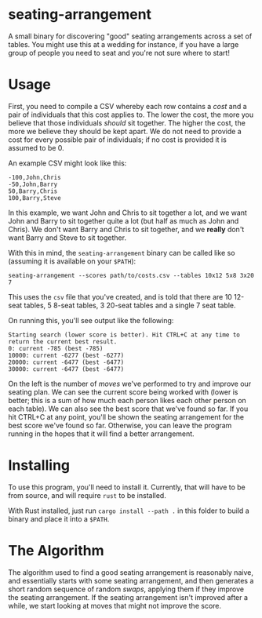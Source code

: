 # seating-arrangement

A small binary for discovering "good" seating arrangements across a set of tables. You might use this at a wedding for instance, if you have a large group of people you need to seat and you're not sure where to start!

# Usage

First, you need to compile a CSV whereby each row contains a _cost_ and a pair of individuals that this cost applies to. The lower the cost, the more you believe that those individuals *should* sit together. The higher the cost, the more we believe they should be kept apart. We do not need to provide a cost for every possible pair of individuals; if no cost is provided it is assumed to be 0.

An example CSV might look like this:

```
-100,John,Chris
-50,John,Barry
50,Barry,Chris
100,Barry,Steve
```

In this example, we want John and Chris to sit together a lot, and we want John and Barry to sit together quite a lot (but half as much as John and Chris). We don't want Barry and Chris to sit together, and we **really** don't want Barry and Steve to sit together.

With this in mind, the `seating-arrangement` binary can be called like so (assuming it is available on your `$PATH`):

```
seating-arrangement --scores path/to/costs.csv --tables 10x12 5x8 3x20 7
```

This uses the `csv` file that you've created, and is told that there are 10 12-seat tables, 5 8-seat tables, 3 20-seat tables and a single 7 seat table.

On running this, you'll see output like the following:

```
Starting search (lower score is better). Hit CTRL+C at any time to return the current best result.
0: current -785 (best -785)
10000: current -6277 (best -6277)
20000: current -6477 (best -6477)
30000: current -6477 (best -6477)
```

On the left is the number of _moves_ we've performed to try and improve our seating plan. We can see the current score being worked with (lower is better; this is a sum of how much each person likes each other person on each table). We can also see the best score that we've found so far. If you hit CTRL+C at any point, you'll be shown the seating arrangement for the best score we've found so far. Otherwise, you can leave the program running in the hopes that it will find a better arrangement.

# Installing

To use this program, you'll need to install it. Currently, that will have to be from source, and will require `rust` to be installed.

With Rust installed, just run `cargo install --path .` in this folder to build a binary and place it into a `$PATH`.

# The Algorithm

The algorithm used to find a good seating arrangement is reasonably naive, and essentially starts with some seating arrangement, and then generates a short random sequence of random _swaps_, applying them if they improve the seating arrangement. If the seating arrangement isn't improved after a while, we start looking at moves that might not improve the score.